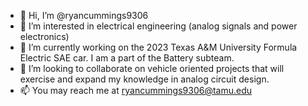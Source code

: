 - 👋 Hi, I’m @ryancummings9306
- 👀 I’m interested in electrical engineering (analog signals and power electronics)
- 🌱 I’m currently working on the 2023 Texas A&M University Formula Electric SAE car. I am a part of the Battery subteam. 
- 💞️ I’m looking to collaborate on vehicle oriented projects that will exercise and expand my knowledge in analog circuit design.
- 📫 You may reach me at ryancummings9306@tamu.edu

<!---
ryancummings9306/ryancummings9306 is a ✨ special ✨ repository because its `README.md` (this file) appears on your GitHub profile.
You can click the Preview link to take a look at your changes.
--->

